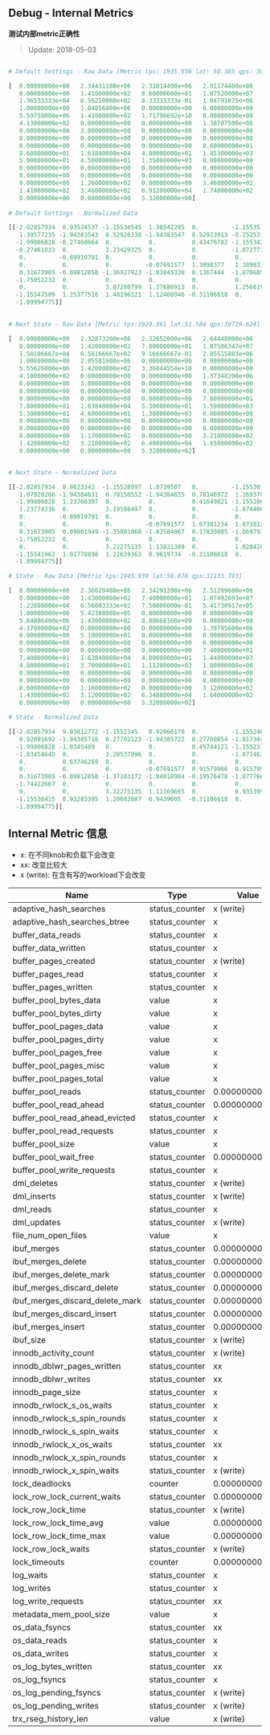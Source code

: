 ## Debug - Internal Metrics

**测试内部metric正确性**

> Update: 2018-05-03

```` python

# Default Settings - Raw Data [Metric tps: 1935.956 lat: 50.385 qps: 30976.368]

[  0.00000000e+00   2.34431100e+06   2.31014400e+06   2.91174400e+06
   0.00000000e+00   1.41000000e+02   8.60000000e+01   1.07520000e+07
   1.36533333e+04   6.56250000e+02   8.33333333e-01   1.04791075e+06
   1.00000000e+00   1.04856800e+06   0.00000000e+00   0.00000000e+00
   5.59758000e+06   1.41000000e+02   1.71798692e+10   0.00000000e+00
   4.13000000e+02   0.00000000e+00   0.00000000e+00   1.38707500e+06
   0.00000000e+00   3.00000000e+00   0.00000000e+00   0.00000000e+00
   0.00000000e+00   0.00000000e+00   0.00000000e+00   0.00000000e+00
   0.00000000e+00   0.00000000e+00   0.00000000e+00   8.60000000e+01
   8.60000000e+01   1.63840000e+04   4.80000000e+01   1.45300000e+03
   5.00000000e+01   4.50000000e+01   1.35000000e+03   0.00000000e+00
   0.00000000e+00   0.00000000e+00   0.00000000e+00   0.00000000e+00
   0.00000000e+00   0.00000000e+00   0.00000000e+00   0.00000000e+00
   9.00000000e+00   1.26000000e+02   0.00000000e+00   3.46000000e+02
   1.41000000e+02   3.46000000e+02   6.91200000e+04   1.74000000e+02
   0.00000000e+00   0.00000000e+00   5.32000000e+00]
  
# Default Settings - Normalized Data

[[-2.02857934  8.93524537 -1.15534545  1.38542205  0.         -1.15535724
   1.39577235 -1.94383543  0.52926338 -1.94383547  0.52923913 -0.25253154
  -1.99806828 -0.27460664  0.          0.          0.43476702 -1.15534245
  -0.27461833  0.          3.23429325  0.          0.         -1.87277185
   0.         -0.89919701  0.          0.          0.          0.          0.
   0.          0.          0.         -0.07691577  1.3898377   1.3898377
   0.31673905 -0.09812058 -1.36927923 -1.83845338  0.1367444  -1.87068569
  -1.75052232  0.          0.          0.          0.          0.          0.
   0.          0.          3.87280799  1.37686913  0.          1.25661902
  -1.15547509  1.25377516  1.48196121  1.12408946 -0.31106618  0.
  -1.89994775]]
  

# Next State - Raw Data [Metric tps:1920.361 lat:51.584 qps:30729.624]

[  0.00000000e+00   2.32873200e+06   2.32652800e+06   2.64448000e+06
   0.00000000e+00   1.42000000e+02   7.80000000e+01   1.07506347e+07
   1.50186667e+04   6.56166667e+02   9.16666667e-01   2.05515883e+06
   1.00000000e+00   2.05581600e+06   0.00000000e+00   0.00000000e+00
   5.55626000e+06   1.42000000e+02   3.36844554e+10   0.00000000e+00
   4.10000000e+02   0.00000000e+00   0.00000000e+00   1.37348200e+06
   0.00000000e+00   3.00000000e+00   0.00000000e+00   0.00000000e+00
   0.00000000e+00   0.00000000e+00   0.00000000e+00   0.00000000e+00
   0.00000000e+00   0.00000000e+00   0.00000000e+00   7.80000000e+01
   7.80000000e+01   1.63840000e+04   5.30000000e+01   1.59000000e+03
   5.30000000e+01   4.60000000e+01   1.38000000e+03   0.00000000e+00
   0.00000000e+00   0.00000000e+00   0.00000000e+00   0.00000000e+00
   0.00000000e+00   0.00000000e+00   0.00000000e+00   0.00000000e+00
   8.00000000e+00   1.17000000e+02   0.00000000e+00   3.21000000e+02
   1.42000000e+02   3.21000000e+02   6.40000000e+04   1.65000000e+02
   0.00000000e+00   0.00000000e+00   5.32000000e+02]


# Next State - Normalized Data

[[-2.02857934  8.8623343  -1.15528997  1.0739507   0.         -1.15530176
   1.07920206 -1.94384631  0.78150552 -1.94384635  0.78146972  1.26937005
  -1.99806828  1.23760307  0.          0.          0.41649821 -1.15528697
   1.23774336  0.          3.19598497  0.          0.         -1.87440614
   0.         -0.89919701  0.          0.          0.          0.          0.
   0.          0.          0.         -0.07691577  1.07381234  1.07381234
   0.31673905  0.09001949 -1.35081068 -1.83584867  0.17830805 -1.86979322
  -1.75052232  0.          0.          0.          0.          0.          0.
   0.          0.          3.22275135  1.13821389  0.          1.02042811
  -1.15541962  1.01778898  1.22639363  0.9619734  -0.31106618  0.
  -1.89994775]]

# State - Raw Data [Metric tps:1945.939 lat:50.676 qps:31133.793]

[  0.00000000e+00   2.36629400e+06   2.34291200e+06   2.51289600e+06
   0.00000000e+00   1.43000000e+02   7.40000000e+01   1.07492693e+07
   1.22880000e+04   6.56083333e+02   7.50000000e-01   5.41730917e+05
   1.00000000e+00   5.42388000e+05   0.00000000e+00   0.00000000e+00
   5.64886400e+06   1.43000000e+02   8.88668160e+09   0.00000000e+00
   4.17000000e+02   0.00000000e+00   0.00000000e+00   1.39795600e+06
   0.00000000e+00   5.10000000e+01   0.00000000e+00   0.00000000e+00
   0.00000000e+00   0.00000000e+00   0.00000000e+00   0.00000000e+00
   0.00000000e+00   0.00000000e+00   0.00000000e+00   7.40000000e+01
   7.40000000e+01   1.63840000e+04   4.80000000e+01   1.44000000e+03
   4.80000000e+01   3.70000000e+01   1.11200000e+03   1.00000000e+00
   0.00000000e+00   0.00000000e+00   0.00000000e+00   0.00000000e+00
   0.00000000e+00   0.00000000e+00   0.00000000e+00   0.00000000e+00
   8.00000000e+00   1.16000000e+02   0.00000000e+00   3.12000000e+02
   1.43000000e+02   3.12000000e+02   6.34880000e+04   1.64000000e+02
   0.00000000e+00   0.00000000e+00   5.32000000e+02]

# State - Normalized Data

[[-2.02857934  9.03812772 -1.1552345   0.92060178  0.         -1.15524629
   0.92091692 -1.94385718  0.27702123 -1.94385722  0.27700854 -1.01734401
  -1.99806828 -1.0345489   0.          0.          0.45744121 -1.1552315
  -1.03454645  0.          3.28537096  0.          0.         -1.87146363
   0.          0.63746269  0.          0.          0.          0.          0.
   0.          0.          0.         -0.07691577  0.91579966  0.91579966
   0.31673905 -0.09812058 -1.37103172 -1.84018984 -0.19576478 -1.877766
  -1.74422667  0.          0.          0.          0.          0.          0.
   0.          0.          3.22275135  1.11169665  0.          0.93539938
  -1.15536415  0.93283395  1.20083687  0.9439605  -0.31106618  0.
  -1.89994775]]

````


## Internal Metric 信息

* x: 在不同knob和负载下会改变
* xx: 改变比较大
* x (write): 在含有写的workload下会改变


|            Name                  |     Type     |     Value    |
|----------------------------------|--------------|--------------|
| adaptive_hash_searches           |status_counter|x (write)|
| adaptive_hash_searches_btree     |status_counter|x|
| buffer_data_reads                |status_counter|x|
| buffer_data_written              |status_counter|x|
| buffer_pages_created             |status_counter|x (write)|
| buffer_pages_read                |status_counter|x|
| buffer_pages_written             |status_counter|x|
| buffer_pool_bytes_data           |     value    |x|
| buffer_pool_bytes_dirty          |     value    |x|
| buffer_pool_pages_data           |     value    |x|
| buffer_pool_pages_dirty          |     value    |x|
| buffer_pool_pages_free           |     value    |x|
| buffer_pool_pages_misc           |     value    |x|
| buffer_pool_pages_total          |     value    |x|
| buffer_pool_reads                |status_counter|0.00000000e+00|
| buffer_pool_read_ahead           |status_counter|0.00000000e+00|
| buffer_pool_read_ahead_evicted   |status_counter|x|
| buffer_pool_read_requests        |status_counter|x|
| buffer_pool_size                 |     value    |x|
| buffer_pool_wait_free            |status_counter|0.00000000e+00|
| buffer_pool_write_requests       |status_counter|x|
| dml_deletes                      |status_counter|x (write)|
| dml_inserts                      |status_counter|x (write)|
| dml_reads                        |status_counter|x|
| dml_updates                      |status_counter|x (write)|
| file_num_open_files              |     value    |x|
| ibuf_merges                      |status_counter|0.00000000e+00|
| ibuf_merges_delete               |status_counter|0.00000000e+00|
| ibuf_merges_delete_mark          |status_counter|0.00000000e+00|
| ibuf_merges_discard_delete       |status_counter|0.00000000e+00|
| ibuf_merges_discard_delete_mark  |status_counter|0.00000000e+00|
| ibuf_merges_discard_insert       |status_counter|0.00000000e+00|
| ibuf_merges_insert               |status_counter|0.00000000e+00|
| ibuf_size                        |status_counter|x (write)|
| innodb_activity_count            |status_counter|x (write)|
| innodb_dblwr_pages_written       |status_counter|xx|
| innodb_dblwr_writes              |status_counter|xx|
| innodb_page_size                 |status_counter|x|
| innodb_rwlock_s_os_waits         |status_counter|x|
| innodb_rwlock_s_spin_rounds      |status_counter|x|
| innodb_rwlock_s_spin_waits       |status_counter|x|
| innodb_rwlock_x_os_waits         |status_counter|xx|
| innodb_rwlock_x_spin_rounds      |status_counter|x|
| innodb_rwlock_x_spin_waits       |status_counter|x (write)|
| lock_deadlocks                   |    counter   |0.00000000e+00|
| lock_row_lock_current_waits      |status_counter|0.00000000e+00|
| lock_row_lock_time               |status_counter|x (write)|
| lock_row_lock_time_avg           |     value    |0.00000000e+00|
| lock_row_lock_time_max           |     value    |0.00000000e+00|
| lock_row_lock_waits              |status_counter|x (write)|
| lock_timeouts                    |    counter   |0.00000000e+00|
| log_waits                        |status_counter|x|
| log_writes                       |status_counter|x|
| log_write_requests               |status_counter|xx|
| metadata_mem_pool_size           |     value    |x|
| os_data_fsyncs                   |status_counter|xx|
| os_data_reads                    |status_counter|x|
| os_data_writes                   |status_counter|x|
| os_log_bytes_written             |status_counter|xx|
| os_log_fsyncs                    |status_counter|x|
| os_log_pending_fsyncs            |status_counter|x (write)|
| os_log_pending_writes            |status_counter|x (write)|
| trx_rseg_history_len             |     value    |x (write)|


